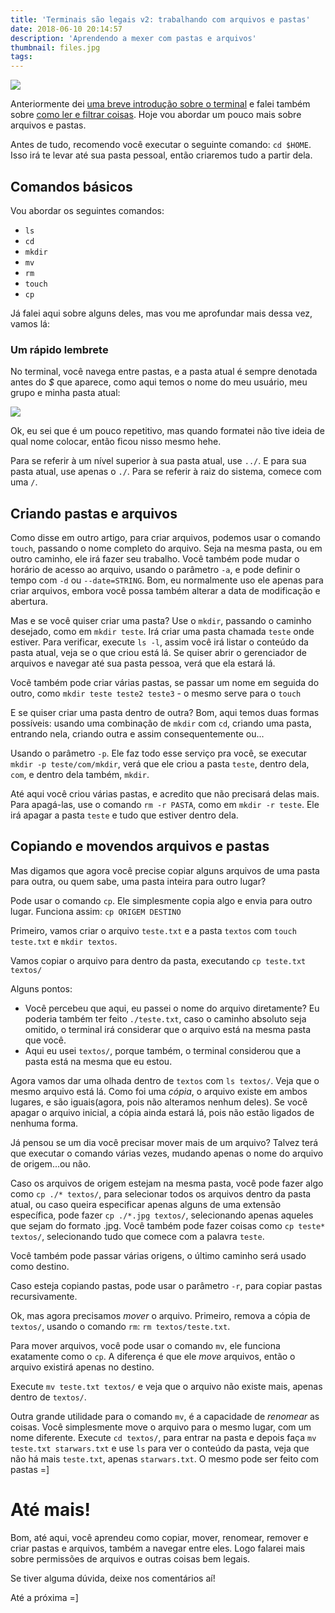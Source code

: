 ```yaml
---
title: 'Terminais são legais v2: trabalhando com arquivos e pastas'
date: 2018-06-10 20:14:57
description: 'Aprendendo a mexer com pastas e arquivos'
thumbnail: files.jpg
tags:
---
```


![](files.jpg)

Anteriormente dei [uma breve introdução sobre o terminal](https://hernands.com/terminais-sao-legais-como-comecar-a-usar/) e falei também sobre [como ler e filtrar coisas](https://hernands.com/terminais-sao-legais-v1-lendo-e-filtrando-arquivos/). Hoje vou abordar um pouco mais sobre arquivos e pastas.

Antes de tudo, recomendo você executar o seguinte comando: `cd $HOME`. Isso irá te levar até sua pasta pessoal, então criaremos tudo a partir dela.

## Comandos básicos

Vou abordar os seguintes comandos:

- `ls`
- `cd`
- `mkdir`
- `mv`
- `rm`
- `touch`
- `cp`

Já falei aqui sobre alguns deles, mas vou me aprofundar mais dessa vez, vamos lá:

### Um rápido lembrete

No terminal, você navega entre pastas, e a pasta atual é sempre denotada antes do *$* que aparece, como aqui temos o nome do meu usuário, meu grupo e minha pasta atual:

![](/Terminais-sao-legais-como-comecar-a-usar/user-terminal.png)

Ok, eu sei que é um pouco repetitivo, mas quando formatei não tive ideia de qual nome colocar, então ficou nisso mesmo hehe.

Para se referir à um nível superior à sua pasta atual, use `../`. E para sua pasta atual, use apenas o `./`. Para se referir à raiz do sistema, comece com uma `/`.

## Criando pastas e arquivos

Como disse em outro artigo, para criar arquivos, podemos usar o comando `touch`, passando o nome completo do arquivo. Seja na mesma pasta, ou em outro caminho, ele irá fazer seu trabalho. Você também pode mudar o horário de acesso ao arquivo, usando o parâmetro `-a`, e pode definir o tempo com `-d` ou `--date=STRING`. Bom, eu normalmente uso ele apenas para criar arquivos, embora você possa também alterar a data de modificação e abertura.

Mas e se você quiser criar uma pasta? Use o `mkdir`, passando o caminho desejado, como em `mkdir teste`. Irá criar uma pasta chamada `teste` onde estiver. Para verificar, execute `ls -l`, assim você irá listar o conteúdo da pasta atual, veja se o que criou está lá. Se quiser abrir o gerenciador de arquivos e navegar até sua pasta pessoa, verá que ela estará lá.

Você também pode criar várias pastas, se passar um nome em seguida do outro, como `mkdir teste teste2 teste3` - o mesmo serve para o `touch`

E se quiser criar uma pasta dentro de outra? Bom, aqui temos duas formas possíveis: usando uma combinação de `mkdir` com `cd`, criando uma pasta, entrando nela, criando outra e assim consequentemente ou...

Usando o parâmetro `-p`. Ele faz todo esse serviço pra você, se executar `mkdir -p teste/com/mkdir`, verá que ele criou a pasta `teste`, dentro dela, `com`, e dentro dela também, `mkdir`.

Até aqui você criou várias pastas, e acredito que não precisará delas mais. Para apagá-las, use o comando `rm -r PASTA`, como em `mkdir -r teste`. Ele irá apagar a pasta `teste` e tudo que estiver dentro dela.

## Copiando e movendos arquivos e pastas

Mas digamos que agora você precise copiar alguns arquivos de uma pasta para outra, ou quem sabe, uma pasta inteira para outro lugar?

Pode usar o comando `cp`. Ele simplesmente copia algo e envia para outro lugar. Funciona assim: `cp ORIGEM DESTINO`

Primeiro, vamos criar o arquivo `teste.txt` e a pasta `textos` com `touch teste.txt` e `mkdir textos`.

Vamos copiar o arquivo para dentro da pasta, executando `cp teste.txt textos/`

Alguns pontos:

- Você percebeu que aqui, eu passei o nome do arquivo diretamente? Eu poderia também ter feito `./teste.txt`, caso o caminho absoluto seja omitido, o terminal irá considerar que o arquivo está na mesma pasta que você.
- Aqui eu usei `textos/`, porque também, o terminal considerou que a pasta está na mesma que eu estou.

Agora vamos dar uma olhada dentro de `textos` com `ls textos/`. Veja que o mesmo arquivo está lá. Como foi uma *cópia*, o arquivo existe em ambos lugares, e são iguais(agora, pois não alteramos nenhum deles). Se você apagar o arquivo inicial, a cópia ainda estará lá, pois não estão ligados de nenhuma forma.

Já pensou se um dia você precisar mover mais de um arquivo? Talvez terá que executar o comando várias vezes, mudando apenas o nome do arquivo de origem...ou não. 

Caso os arquivos de origem estejam na mesma pasta, você pode fazer algo como `cp ./* textos/`, para selecionar todos os arquivos dentro da pasta atual, ou caso queira especificar apenas alguns de uma extensão específica, pode fazer `cp ./*.jpg textos/`, selecionando apenas aqueles que sejam do formato .jpg. Você também pode fazer coisas como `cp teste* textos/`, selecionando tudo que comece com a palavra `teste`.

Você também pode passar várias origens, o último caminho será usado como destino.

Caso esteja copiando pastas, pode usar o parâmetro `-r`, para copiar pastas recursivamente.

Ok, mas agora precisamos *mover* o arquivo. Primeiro, remova a cópia de `textos/`, usando o comando `rm`: `rm textos/teste.txt`.

Para mover arquivos, você pode usar o comando `mv`, ele funciona exatamente como o `cp`. A diferença é que ele *move* arquivos, então o arquivo existirá apenas no destino.

Execute `mv teste.txt textos/` e veja que o arquivo não existe mais, apenas dentro de `textos/`.

Outra grande utilidade para o comando `mv`, é a capacidade de *renomear* as coisas. Você simplesmente move o arquivo para o mesmo lugar, com um nome diferente. Execute `cd textos/`, para entrar na pasta e depois faça `mv teste.txt starwars.txt` e use `ls` para ver o conteúdo da pasta, veja que não há mais `teste.txt`, apenas `starwars.txt`. O mesmo pode ser feito com pastas =]

# Até mais!

Bom, até aqui, você aprendeu como copiar, mover, renomear, remover e criar pastas e arquivos, também a navegar entre eles. Logo falarei mais sobre permissões de arquivos e outras coisas bem legais.

Se tiver alguma dúvida, deixe nos comentários aí!

Até a próxima =]

